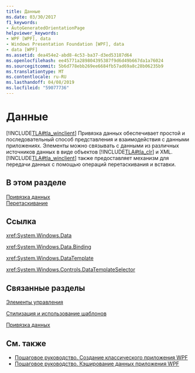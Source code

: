 ```yaml
---
title: Данные
ms.date: 03/30/2017
f1_keywords:
- AutoGeneratedOrientationPage
helpviewer_keywords:
- WPF [WPF], data
- Windows Presentation Foundation [WPF], data
- data [WPF]
ms.assetid: dea454e2-abd8-4c53-ba37-d3ed53187d64
ms.openlocfilehash: ee45771a289804395387f9d6d49b667da1a76024
ms.sourcegitcommit: 5b6d778ebb269ee6684fb57ad69a8c28b06235b9
ms.translationtype: MT
ms.contentlocale: ru-RU
ms.lasthandoff: 04/08/2019
ms.locfileid: "59077736"
---
```

# <a name="data"></a>Данные
[!INCLUDE[TLA#tla_winclient](../../../../includes/tlasharptla-winclient-md.md)] Привязка данных обеспечивает простой и последовательный способ представления и взаимодействия с данными приложениях. Элементы можно связывать с данными из различных источников данных в виде объектов [!INCLUDE[TLA#tla_clr](../../../../includes/tlasharptla-clr-md.md)] и XML. [!INCLUDE[TLA#tla_winclient](../../../../includes/tlasharptla-winclient-md.md)] также предоставляет механизм для передачи данных с помощью операций перетаскивания и вставки.  
  
## <a name="in-this-section"></a>В этом разделе  
 [Привязка данных](data-binding-wpf.md)  
 [Перетаскивание](../advanced/drag-and-drop.md)  
  
## <a name="reference"></a>Ссылка  
 <xref:System.Windows.Data>  
  
 <xref:System.Windows.Data.Binding>  
  
 <xref:System.Windows.DataTemplate>  
  
 <xref:System.Windows.Controls.DataTemplateSelector>  
  
## <a name="related-sections"></a>Связанные разделы  
 [Элементы управления](../controls/index.md)  
  
 [Стилизация и использование шаблонов](../controls/styling-and-templating.md)  
  
 [Привязка данных](../advanced/optimizing-performance-data-binding.md)  
  
## <a name="see-also"></a>См. также

- [Пошаговое руководство. Создание классического приложения WPF](../getting-started/walkthrough-my-first-wpf-desktop-application.md)
- [Пошаговое руководство. Кэширование данных приложения WPF](../advanced/walkthrough-caching-application-data-in-a-wpf-application.md)
